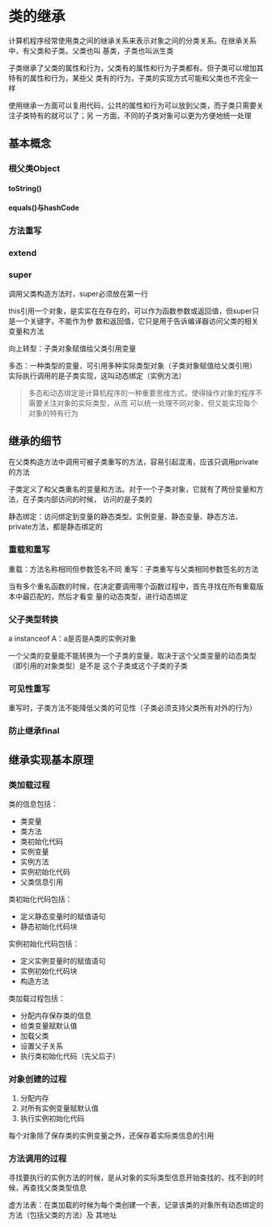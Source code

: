 # 类的继承
计算机程序经常使用类之间的继承关系来表示对象之间的分类关系。在继承关系中，有父类和子类。父类也叫
基类，子类也叫派生类

子类继承了父类的属性和行为，父类有的属性和行为子类都有。但子类可以增加其特有的属性和行为，某些父
类有的行为，子类的实现方式可能和父类也不完全一样

使用继承一方面可以复用代码，公共的属性和行为可以放到父类，而子类只需要关注子类特有的就可以了；另
一方面，不同的子类对象可以更为方便地统一处理

## 基本概念
### 根父类Object
#### toString()
#### equals()与hashCode

### 方法重写

### extend

### super
调用父类构造方法时，super必须放在第一行

this引用一个对象，是实实在在存在的，可以作为函数参数或返回值，但super只是一个关键字，不能作为参
数和返回值，它只是用于告诉编译器访问父类的相关变量和方法

向上转型：子类对象赋值给父类引用变量

多态：一种类型的变量，可引用多种实际类型对象（子类对象赋值给父类引用）
实际执行调用的是子类实现，这叫动态绑定（实例方法）

> 多态和动态绑定是计算机程序的一种重要思维方式，使得操作对象的程序不需要关注对象的实际类型，从而
可以统一处理不同对象，但又能实现每个对象的特有行为

## 继承的细节

在父类构造方法中调用可被子类重写的方法，容易引起混淆，应该只调用private的方法

子类定义了和父类重名的变量和方法。对于一个子类对象，它就有了两份变量和方法，在子类内部访问的时候，
访问的是子类的

静态绑定：访问绑定到变量的静态类型。实例变量、静态变量、静态方法、private方法，都是静态绑定的

### 重载和重写
重载：方法名称相同但参数签名不同
重写：子类重写与父类相同参数签名的方法

当有多个重名函数的时候，在决定要调用哪个函数过程中，首先寻找在所有重载版本中最匹配的，然后才看变
量的动态类型，进行动态绑定

### 父子类型转换
a instanceof A：a是否是A类的实例对象

一个父类的变量能不能转换为一个子类的变量，取决于这个父类变量的动态类型（即引用的对象类型）是不是
这个子类或这个子类的子类

### 可见性重写
重写时，子类方法不能降低父类的可见性（子类必须支持父类所有对外的行为）

### 防止继承final

## 继承实现基本原理
### 类加载过程
类的信息包括：
- 类变量
- 类方法
- 类初始化代码
- 实例变量
- 实例方法
- 实例初始化代码
- 父类信息引用

类初始化代码包括：
- 定义静态变量时的赋值语句
- 静态初始化代码块

实例初始化代码包括：
- 定义实例变量时的赋值语句
- 实例初始化代码块
- 构造方法

类加载过程包括：
- 分配内存保存类的信息
- 给类变量赋默认值
- 加载父类
- 设置父子关系
- 执行类初始化代码（先父后子）

### 对象创建的过程
1. 分配内存
2. 对所有实例变量赋默认值
3. 执行实例初始化代码

每个对象除了保存类的实例变量之外，还保存着实际类信息的引用

### 方法调用的过程
寻找要执行的实例方法的时候，是从对象的实际类型信息开始查找的，找不到的时候，再查找父类类型信息

虚方法表：在类加载的时候为每个类创建一个表，记录该类的对象所有动态绑定的方法（包括父类的方法）及
其地址

